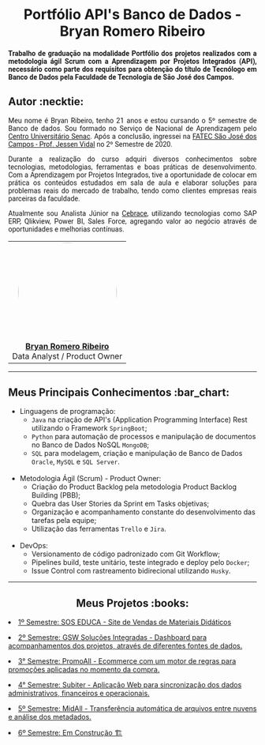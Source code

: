 <html>
<body>
  
 <h1 align="center"> Portfólio API's Banco de Dados - Bryan Romero Ribeiro</h1>  
  <h4 align="justify" style="font-family:roboto;"> Trabalho de graduação na modalidade Portfólio dos projetos realizados com a metodologia ágil Scrum com a Aprendizagem por Projetos Integrados (API), necessário como parte dos requisitos para obtenção do título de Tecnólogo em Banco de Dados pela Faculdade de Tecnologia de São José dos Campos.</h4>
  
  <h2> Autor :necktie: </h2>
  
  <p align="justify" style="font-family:roboto;"> Meu nome é Bryan Ribeiro, tenho 21 anos e estou cursando o 5º semestre de Banco de dados. Sou formado no Serviço de Nacional de Aprendizagem pelo <a href="https://www.sp.senac.br/senac-sao-jose-dos-campos">Centro Universitário Senac</a>. Após a conclusão, ingressei na <a href="https://fatecsjc-prd.azurewebsites.net/">FATEC São José dos Campos - Prof. Jessen Vidal</a> no 2º Semestre de 2020.</p>
  <p align="justify" style="font-family:roboto;"> Durante a realização do curso adquiri diversos conhecimentos sobre tecnologias, metodologias, ferramentas e boas práticas de desenvolvimento. Com a Aprendizagem por Projetos Integrados, tive a oportunidade de colocar em prática os conteúdos estudados em sala de aula e elaborar soluções para problemas reais do mercado de trabalho, tendo como clientes empresas reais parceiras da faculdade. </p>
  <p align="justify" style="font-family:roboto;"> Atualmente sou Analista Júnior na <a href="https://www.cebrace.com.br/">Cebrace</a>, utilizando tecnologias como SAP ERP, Qlikview, Power BI, Sales Force, agregando valor ao negócio através de oportunidades e melhorias contínuas.</p>
  
  <table align="center">
   <tr>
    <td align="center"><a href="https://www.linkedin.com/in/bryanrribeiro/"><img style="border-radius: 50%;" src="https://avatars.githubusercontent.com/u/70216549?v=4" width="200px;" alt=""/><br/><b>Bryan Romero Ribeiro</b></a>
      <br/>
      Data Analyst / Product Owner
     </td>
   </tr>
  </table>
  
---

<h2> Meus Principais Conhecimentos :bar_chart:</h2>
<ul>
  <li>Linguagens de programação:
  <ul>
    <li><code>Java</code> na criação de API's (Application Programming Interface) Rest utilizando o Framework <code>SpringBoot</code>;</li>
    <li><code>Python</code> para automação de processos e manipulação de documentos no Banco de Dados NoSQL <code>MongoDB</code>;</li>
    <li><code>SQL</code> para modelagem, criação e manipulação de Banco de Dados <code>Oracle</code>, <code>MySQL</code> e <code>SQL Server</code>.</li>
    </ul></li>
  <br>
  <li> Metodologia Ágil (Scrum) - Product Owner:
  <ul> 
    <li>Criação do Product Backlog pela metodologia Product Backlog Building (PBB);</li>
    <li>Quebra das User Stories da Sprint em Tasks objetivas;</li>
    <li>Organização e acompanhamento constante do desenvolvimento das tarefas pela equipe;</li>
    <li>Utilização das ferramentas <code>Trello</code> e <code>Jira</code>.</li> 
    </ul></li>
  <br>
  <li> DevOps:
  <ul> 
    <li>Versionamento de código padronizado com Git Workflow;</li>
    <li>Pipelines build, teste unitário, teste integrado e deploy pelo <code>Docker</code>;</li>
    <li>Issue Control com rastreamento bidirecional utilizando <code>Husky</code>.</li>
    </ul></li>
  </ul>

---

 <h2 align="center"> Meus Projetos :books:</h2>
 
   <p align="justify" style="font-family:roboto;"><li><a href="https://github.com/BryanRibeiro/Bertoti/blob/main/Metodologia%20Pesquisa%20Cient%C3%ADfica/README.md"> 1º Semestre: SOS EDUCA - Site de Vendas de Materiais Didáticos</a></li></p>
   <p align="justify" style="font-family:roboto;"><li><a href="https://github.com/BryanRibeiro/Bertoti/blob/main/Metodologia%20Pesquisa%20Cient%C3%ADfica/README.md">2º Semestre: GSW Soluções Integradas - Dashboard para acompanhamentos dos projetos, através de diferentes fontes de dados.</a></li></p>
   <p align="justify" style="font-family:roboto;"><li><a href="https://github.com/BryanRibeiro/Bertoti/blob/main/Metodologia%20Pesquisa%20Cient%C3%ADfica/README.md">3° Semestre: PromoAll - Ecommerce com um motor de regras para promoções aplicadas no momento da compra.</a></li></p>
   <p align="justify" style="font-family:roboto;"><li><a href="https://github.com/BryanRibeiro/Bertoti/blob/main/Metodologia%20Pesquisa%20Cient%C3%ADfica/README.md">4° Semestre: Subiter - Aplicação Web para sincronização dos dados administrativos, financeiros e operacionais.</a></li></p>
   <p align="justify" style="font-family:roboto;"><li><a href="https://github.com/BryanRibeiro/Bertoti/blob/main/Metodologia%20Pesquisa%20Cient%C3%ADfica/README.md">5º Semestre: MidAll - Transferência automática de arquivos entre nuvens e análise dos metadados.</a></li></p>
   <p align="justify" style="font-family:roboto;"><li><a href="https://github.com/BryanRibeiro/Bertoti/blob/main/Metodologia%20Pesquisa%20Cient%C3%ADfica/README.md"> 6º Semestre: Em Construção 🏗️</a></li></p>

</body>
</html>

